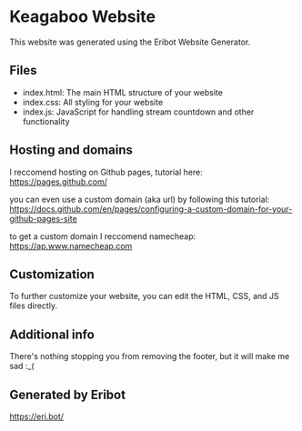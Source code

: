 # Keagaboo Website

This website was generated using the Eribot Website Generator.

## Files
- index.html: The main HTML structure of your website
- index.css: All styling for your website
- index.js: JavaScript for handling stream countdown and other functionality

## Hosting and domains
I reccomend hosting on Github pages, tutorial here:
https://pages.github.com/

you can even use a custom domain (aka url) by following this tutorial:
https://docs.github.com/en/pages/configuring-a-custom-domain-for-your-github-pages-site

to get a custom domain I reccomend namecheap:
https://ap.www.namecheap.com

## Customization
To further customize your website, you can edit the HTML, CSS, and JS files directly.

## Additional info
There's nothing stopping you from removing the footer, but it will make me sad :_( 

## Generated by Eribot
https://eri.bot/
